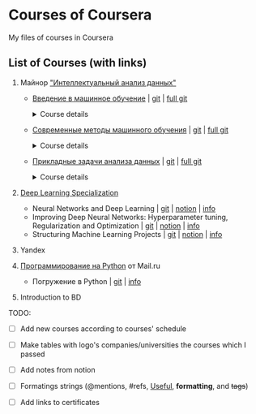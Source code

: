 # Courses of Coursera
My files of courses in Coursera

## List of Courses (with links)


1. Майнор ["Интеллектуальный анализ данных"](http://wiki.cs.hse.ru/Заглавная_страница)
    * [Введение в машинное обучение](http://wiki.cs.hse.ru/Майнор_Интеллектуальный_анализ_данных/Введение_в_анализ_данных) | [git]() | [full git](https://github.com/esokolov/ml-minor-hse)
        <details>
            <summary>Course details</summary>

            1. Introduction to Numpy, Pandas and Matplotlib
            2. KNN and Linear Regressin (with Huber Loss) from scratch
            3. Random Forest and Gradient Boosting from scratch  
        </details>
        
    * [Современные методы машинного обучения](http://wiki.cs.hse.ru/Майнор_Интеллектуальный_анализ_данных/Современные_методы_машинного_обучения) | [git]() | [full git](https://github.com/hse-ds/iad-deep-learning)
        <details>
            <summary>Course details</summary>

            1. Linear Regression with batch-optimization. Logistic Regression from scratch. Mini-batch SGD, SGD with momentum, ADAM from scratch
            2. Introduction to Tensorflow version 1.x. MNIST with accuracy > 97.5
            3. Initialization the weights in CNN. Keras callbacks
            4. Chinese recognition using transfer learning
        </details>

    * [Прикладные задачи анализа данных](http://wiki.cs.hse.ru/Прикладные_задачи_анализа_данных_(майнор_ИАД)) | [git]() | [full git](https://github.com/hse-ds/iad-applied-ds/tree/master/2020)
        <details>
            <summary>Course details</summary>

            1. AB-tests.
            2. Introduction to time series with COVID-19. ARIMAX-models
            3. Jigsaw competition in Kaggle. Bi-Directional RNN, BERT, RoBERTa
        </details>

2. [Deep Learning Specialization](https://www.coursera.org/specializations/deep-learning)
    * Neural Networks and Deep Learning | [git]() | [notion]() | [info](https://www.coursera.org/learn/neural-networks-deep-learning?specialization=deep-learning)
    * Improving Deep Neural Networks: Hyperparameter tuning, Regularization and Optimization | [git]() | [notion]() | [info](https://www.coursera.org/learn/deep-neural-network?specialization=deep-learning)
    * Structuring Machine Learning Projects | [git]() | [notion]() | [info](https://www.coursera.org/learn/machine-learning-projects?specialization=deep-learning)

3. Yandex
4. [Программирование на Python](https://www.coursera.org/specializations/programming-in-python) от Mail.ru
    * Погружение в Python | [git]() | [info](https://www.coursera.org/learn/diving-in-python)
5. Introduction to BD





TODO:
- [ ] Add new courses according to courses' schedule
- [ ] Make tables with logo's companies/universities the courses which I passed
- [ ] Add notes from notion
- [ ] Formatings strings (@mentions, #refs, [Useful](https://guides.github.com/pdfs/markdown-cheatsheet-online.pdf), **formatting**, and <del>tags</del>)
- [ ] Add links to certificates



